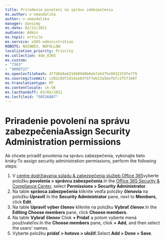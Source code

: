```yaml
---
title: Priradenie povolení na správu zabezpečenia
ms.author: v-smandalika
author: v-smandalika
manager: dansimp
ms.date: 02/21/2021
audience: Admin
ms.topic: article
ms.service: o365-administration
ROBOTS: NOINDEX, NOFOLLOW
localization_priority: Priority
ms.collection: Adm_O365
ms.custom:
- "7363"
- "9000722"
ms.openlocfilehash: 4f7dbb6e631688948b8eb7a5475e99323fdfe779
ms.sourcegitcommit: c202c0df2d141e63f4f7eb13a56efbfc2f57348f
ms.translationtype: MT
ms.contentlocale: sk-SK
ms.lasthandoff: 03/05/2021
ms.locfileid: "50526807"
---
```

# <a name="assign-security-administration-permissions"></a><span data-ttu-id="02d16-102">Priradenie povolení na správu zabezpečenia</span><span class="sxs-lookup"><span data-stu-id="02d16-102">Assign Security Administration permissions</span></span>

<span data-ttu-id="02d16-103">Ak chcete priradiť povolenia na správu zabezpečenia, vykonajte tieto kroky:</span><span class="sxs-lookup"><span data-stu-id="02d16-103">To assign security administration permissions, perform the following steps:</span></span>

1. <span data-ttu-id="02d16-104">V [centre dodržiavania súladu & zabezpečenia služieb Office 365](https://sip.protection.office.com/homepage)vyberte položku **povolenia > správcu zabezpečenia**.</span><span class="sxs-lookup"><span data-stu-id="02d16-104">In the [Office 365 Security & Compliance Center](https://sip.protection.office.com/homepage), select **Permissions > Security Administrator**.</span></span>
2. <span data-ttu-id="02d16-105">Na table **správca zabezpečenia** kliknite vedľa položky **členovia** na položku **Upraviť**.</span><span class="sxs-lookup"><span data-stu-id="02d16-105">In the **Security Administrator** pane, next to **Members**, click **Edit**.</span></span>
3. <span data-ttu-id="02d16-106">Na table **Upraviť výber členov** kliknite na položku **Vybrať členov**.</span><span class="sxs-lookup"><span data-stu-id="02d16-106">In the **Editing Choose members** pane, click **Choose members**.</span></span>
4. <span data-ttu-id="02d16-107">Na table **Vybrať členov** Cliok **+ Pridať** a potom vyberte mená používateľov.</span><span class="sxs-lookup"><span data-stu-id="02d16-107">In the **Choose members** pane, cliok **+ Add**, and then select the users' names.</span></span>
5. <span data-ttu-id="02d16-108">Vyberte položku **pridať > hotovo > uložiť**.</span><span class="sxs-lookup"><span data-stu-id="02d16-108">Select **Add > Done > Save**.</span></span>